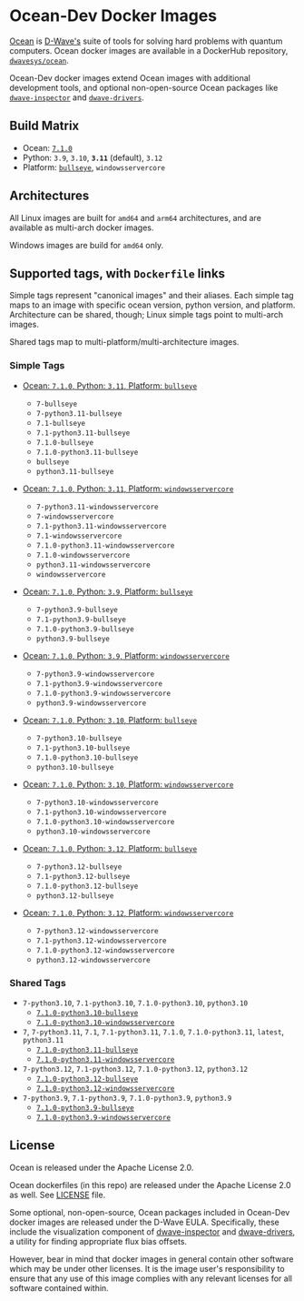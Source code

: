 # Ocean-Dev Docker Images

[Ocean](https://docs.ocean.dwavesys.com/en/stable) is
[D-Wave's](https://www.dwavesys.com) suite of tools for solving hard problems
with quantum computers. Ocean docker images are available in a DockerHub
repository, [`dwavesys/ocean`](https://hub.docker.com/r/dwavesys/ocean).

Ocean-Dev docker images extend Ocean images with additional development tools,
and optional non-open-source Ocean packages like
[`dwave-inspector`](https://github.com/dwavesystems/dwave-inspector) and
[`dwave-drivers`](https://github.com/dwavesystems/dwave-drivers).


## Build Matrix

- Ocean: [`7.1.0`](https://github.com/dwavesystems/dwave-ocean-sdk/releases/7.1.0)
- Python: `3.9`, `3.10`, **`3.11`** (default), `3.12`
- Platform: [`bullseye`](https://wiki.debian.org/DebianBullseye), `windowsservercore`


## Architectures

All Linux images are built for `amd64` and `arm64` architectures, and are available
as multi-arch docker images.

Windows images are build for `amd64` only.


## Supported tags, with `Dockerfile` links

Simple tags represent "canonical images" and their aliases. Each simple tag maps
to an image with specific ocean version, python version, and platform.
Architecture can be shared, though; Linux simple tags point to multi-arch images.

Shared tags map to multi-platform/multi-architecture images.


### Simple Tags

- [Ocean: `7.1.0`, Python: `3.11`, Platform: `bullseye`](https://github.com/dwavesystems/ocean-dev-docker/blob/master/dockerfiles/7/python3.11/bullseye/Dockerfile)
  - `7-bullseye`
  - `7-python3.11-bullseye`
  - `7.1-bullseye`
  - `7.1-python3.11-bullseye`
  - `7.1.0-bullseye`
  - `7.1.0-python3.11-bullseye`
  - `bullseye`
  - `python3.11-bullseye`

- [Ocean: `7.1.0`, Python: `3.11`, Platform: `windowsservercore`](https://github.com/dwavesystems/ocean-dev-docker/blob/master/dockerfiles/7/python3.11/windowsservercore/Dockerfile)
  - `7-python3.11-windowsservercore`
  - `7-windowsservercore`
  - `7.1-python3.11-windowsservercore`
  - `7.1-windowsservercore`
  - `7.1.0-python3.11-windowsservercore`
  - `7.1.0-windowsservercore`
  - `python3.11-windowsservercore`
  - `windowsservercore`

- [Ocean: `7.1.0`, Python: `3.9`, Platform: `bullseye`](https://github.com/dwavesystems/ocean-dev-docker/blob/master/dockerfiles/7/python3.9/bullseye/Dockerfile)
  - `7-python3.9-bullseye`
  - `7.1-python3.9-bullseye`
  - `7.1.0-python3.9-bullseye`
  - `python3.9-bullseye`

- [Ocean: `7.1.0`, Python: `3.9`, Platform: `windowsservercore`](https://github.com/dwavesystems/ocean-dev-docker/blob/master/dockerfiles/7/python3.9/windowsservercore/Dockerfile)
  - `7-python3.9-windowsservercore`
  - `7.1-python3.9-windowsservercore`
  - `7.1.0-python3.9-windowsservercore`
  - `python3.9-windowsservercore`

- [Ocean: `7.1.0`, Python: `3.10`, Platform: `bullseye`](https://github.com/dwavesystems/ocean-dev-docker/blob/master/dockerfiles/7/python3.10/bullseye/Dockerfile)
  - `7-python3.10-bullseye`
  - `7.1-python3.10-bullseye`
  - `7.1.0-python3.10-bullseye`
  - `python3.10-bullseye`

- [Ocean: `7.1.0`, Python: `3.10`, Platform: `windowsservercore`](https://github.com/dwavesystems/ocean-dev-docker/blob/master/dockerfiles/7/python3.10/windowsservercore/Dockerfile)
  - `7-python3.10-windowsservercore`
  - `7.1-python3.10-windowsservercore`
  - `7.1.0-python3.10-windowsservercore`
  - `python3.10-windowsservercore`

- [Ocean: `7.1.0`, Python: `3.12`, Platform: `bullseye`](https://github.com/dwavesystems/ocean-dev-docker/blob/master/dockerfiles/7/python3.12/bullseye/Dockerfile)
  - `7-python3.12-bullseye`
  - `7.1-python3.12-bullseye`
  - `7.1.0-python3.12-bullseye`
  - `python3.12-bullseye`

- [Ocean: `7.1.0`, Python: `3.12`, Platform: `windowsservercore`](https://github.com/dwavesystems/ocean-dev-docker/blob/master/dockerfiles/7/python3.12/windowsservercore/Dockerfile)
  - `7-python3.12-windowsservercore`
  - `7.1-python3.12-windowsservercore`
  - `7.1.0-python3.12-windowsservercore`
  - `python3.12-windowsservercore`


### Shared Tags

- `7-python3.10`, `7.1-python3.10`, `7.1.0-python3.10`, `python3.10`
  - [`7.1.0-python3.10-bullseye`](https://github.com/dwavesystems/ocean-dev-docker/blob/master/dockerfiles/7/python3.10/bullseye/Dockerfile)
  - [`7.1.0-python3.10-windowsservercore`](https://github.com/dwavesystems/ocean-dev-docker/blob/master/dockerfiles/7/python3.10/windowsservercore/Dockerfile)
- `7`, `7-python3.11`, `7.1`, `7.1-python3.11`, `7.1.0`, `7.1.0-python3.11`, `latest`, `python3.11`
  - [`7.1.0-python3.11-bullseye`](https://github.com/dwavesystems/ocean-dev-docker/blob/master/dockerfiles/7/python3.11/bullseye/Dockerfile)
  - [`7.1.0-python3.11-windowsservercore`](https://github.com/dwavesystems/ocean-dev-docker/blob/master/dockerfiles/7/python3.11/windowsservercore/Dockerfile)
- `7-python3.12`, `7.1-python3.12`, `7.1.0-python3.12`, `python3.12`
  - [`7.1.0-python3.12-bullseye`](https://github.com/dwavesystems/ocean-dev-docker/blob/master/dockerfiles/7/python3.12/bullseye/Dockerfile)
  - [`7.1.0-python3.12-windowsservercore`](https://github.com/dwavesystems/ocean-dev-docker/blob/master/dockerfiles/7/python3.12/windowsservercore/Dockerfile)
- `7-python3.9`, `7.1-python3.9`, `7.1.0-python3.9`, `python3.9`
  - [`7.1.0-python3.9-bullseye`](https://github.com/dwavesystems/ocean-dev-docker/blob/master/dockerfiles/7/python3.9/bullseye/Dockerfile)
  - [`7.1.0-python3.9-windowsservercore`](https://github.com/dwavesystems/ocean-dev-docker/blob/master/dockerfiles/7/python3.9/windowsservercore/Dockerfile)


## License

Ocean is released under the Apache License 2.0.

Ocean dockerfiles (in this repo) are released under the Apache License 2.0 as well.
See [LICENSE](./LICENSE) file.

Some optional, non-open-source, Ocean packages included in Ocean-Dev docker images
are released under the D-Wave EULA. Specifically, these include the visualization component
of [dwave-inspector](https://docs.ocean.dwavesys.com/en/stable/licenses/inspector.html)
and [dwave-drivers](https://docs.ocean.dwavesys.com/en/stable/licenses/drivers.html),
a utility for finding appropriate flux bias offsets.

However, bear in mind that docker images in general contain other software which
may be under other licenses. It is the image user's responsibility to ensure
that any use of this image complies with any relevant licenses for all software
contained within.
